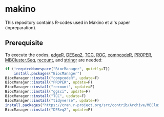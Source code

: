 # makino

This repository contains R-codes used in Makino et al's paper (inpreparation).

## Prerequisite 
To execute the codes, [edgeR](https://bioconductor.org/packages/edgeR/), [DESeq2](https://bioconductor.org/packages/DESeq2/), [TCC](https://bioconductor.org/packages/TCC/), [ROC](https://bioconductor.org/packages/ROC/), [compcodeR](https://bioconductor.org/packages/compcodeR/), [PROPER](https://bioconductor.org/packages/PROPER/), [MBCluster.Seq](https://CRAN.R-project.org/package=MBCluster.Seq), [recount](https://bioconductor.org/packages/recount/), and [stringr](https://bioconductor.org/packages/stringr/) are needed:  
```r
if (!requireNamespace("BiocManager", quietly=T))
    install.packages("BiocManager")
BiocManager::install("compcodeR", update=F)
BiocManager::install("PROPER", update=F)
BiocManager::install("recount", update=F)
BiocManager::install("ggsci", update=F)
BiocManager::install("TCC", update=F)
BiocManager::install("tidyverse", update=F)
install.packages("https://cran.r-project.org/src/contrib/Archive/MBCluster.Seq/MBCluster.Seq_1.0.tar.gz")
BiocManager::install("DESeq2", update=F)
```
